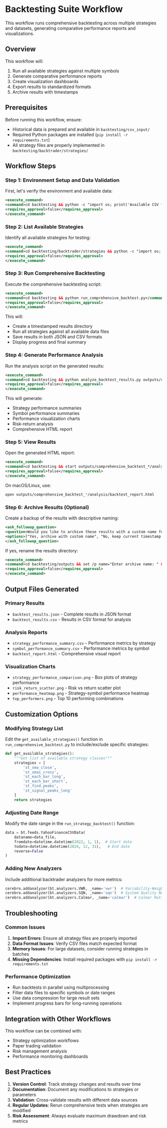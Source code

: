 # Backtesting Suite Workflow

This workflow runs comprehensive backtesting across multiple strategies and datasets, generating comparative performance reports and visualizations.

## Overview

This workflow will:
1. Run all available strategies against multiple symbols
2. Generate comparative performance reports
3. Create visualization dashboards
4. Export results to standardized formats
5. Archive results with timestamps

## Prerequisites

Before running this workflow, ensure:
- Historical data is prepared and available in `backtesting/csv_input/`
- Required Python packages are installed (`pip install -r requirements.txt`)
- All strategy files are properly implemented in `backtesting/backtrader/strategies/`

## Workflow Steps

### Step 1: Environment Setup and Data Validation

First, let's verify the environment and available data:

```xml
<execute_command>
<command>cd backtesting && python -c "import os; print('Available CSV files:'); [print(f) for f in os.listdir('csv_input') if f.endswith('.csv')]"</command>
<requires_approval>false</requires_approval>
</execute_command>
```

### Step 2: List Available Strategies

Identify all available strategies for testing:

```xml
<execute_command>
<command>cd backtesting/backtrader/strategies && python -c "import os; strategies = [f[:-3] for f in os.listdir('.') if f.endswith('.py') and not f.startswith('__')]; print('Available strategies:'); [print(f'- {s}') for s in strategies]"</command>
<requires_approval>false</requires_approval>
</execute_command>
```

### Step 3: Run Comprehensive Backtesting

Execute the comprehensive backtesting script:

```xml
<execute_command>
<command>cd backtesting && python run_comprehensive_backtest.py</command>
<requires_approval>false</requires_approval>
</execute_command>
```

This will:
- Create a timestamped results directory
- Run all strategies against all available data files
- Save results in both JSON and CSV formats
- Display progress and final summary

### Step 4: Generate Performance Analysis

Run the analysis script on the generated results:

```xml
<execute_command>
<command>cd backtesting && python analyze_backtest_results.py outputs/comprehensive_backtest_*/backtest_results.csv</command>
<requires_approval>false</requires_approval>
</execute_command>
```

This will generate:
- Strategy performance summaries
- Symbol performance summaries
- Performance visualization charts
- Risk-return analysis
- Comprehensive HTML report

### Step 5: View Results

Open the generated HTML report:

```xml
<execute_command>
<command>cd backtesting && start outputs/comprehensive_backtest_*/analysis/backtest_report.html</command>
<requires_approval>false</requires_approval>
</execute_command>
```

On macOS/Linux, use:
```bash
open outputs/comprehensive_backtest_*/analysis/backtest_report.html
```

### Step 6: Archive Results (Optional)

Create a backup of the results with descriptive naming:

```xml
<ask_followup_question>
<question>Would you like to archive these results with a custom name for future reference?</question>
<options>["Yes, archive with custom name", "No, keep current timestamp naming"]</options>
</ask_followup_question>
```

If yes, rename the results directory:

```xml
<execute_command>
<command>cd backtesting/outputs && set /p name="Enter archive name: " && ren comprehensive_backtest_* %name%_results</command>
<requires_approval>false</requires_approval>
</execute_command>
```

## Output Files Generated

### Primary Results
- `backtest_results.json` - Complete results in JSON format
- `backtest_results.csv` - Results in CSV format for analysis

### Analysis Reports
- `strategy_performance_summary.csv` - Performance metrics by strategy
- `symbol_performance_summary.csv` - Performance metrics by symbol
- `backtest_report.html` - Comprehensive visual report

### Visualization Charts
- `strategy_performance_comparison.png` - Box plots of strategy performance
- `risk_return_scatter.png` - Risk vs return scatter plot
- `performance_heatmap.png` - Strategy-symbol performance heatmap
- `top_performers.png` - Top 10 performing combinations

## Customization Options

### Modifying Strategy List

Edit the `get_available_strategies()` function in `run_comprehensive_backtest.py` to include/exclude specific strategies:

```python
def get_available_strategies():
    """Get list of available strategy classes"""
    strategies = [
        'st_sma_close',
        'st_smas_cross', 
        'st_each_bar_long',
        'st_each_bar_short',
        'st_find_peaks',
        'st_signal_peaks_long'
    ]
    return strategies
```

### Adjusting Date Range

Modify the date range in the `run_strategy_backtest()` function:

```python
data = bt.feeds.YahooFinanceCSVData(
    dataname=data_file,
    fromdate=datetime.datetime(2022, 1, 1),  # Start date
    todate=datetime.datetime(2024, 12, 31),   # End date
    reverse=False
)
```

### Adding New Analyzers

Include additional backtrader analyzers for more metrics:

```python
cerebro.addanalyzer(bt.analyzers.VWR, _name='vwr')  # Variability-Weighted Return
cerebro.addanalyzer(bt.analyzers.SQN, _name='sqn')  # System Quality Number
cerebro.addanalyzer(bt.analyzers.Calmar, _name='calmar')  # Calmar Ratio
```

## Troubleshooting

### Common Issues

1. **Import Errors**: Ensure all strategy files are properly imported
2. **Data Format Issues**: Verify CSV files match expected format
3. **Memory Issues**: For large datasets, consider running strategies in batches
4. **Missing Dependencies**: Install required packages with `pip install -r requirements.txt`

### Performance Optimization

- Run backtests in parallel using multiprocessing
- Filter data files to specific symbols or date ranges
- Use data compression for large result sets
- Implement progress bars for long-running operations

## Integration with Other Workflows

This workflow can be combined with:
- Strategy optimization workflows
- Paper trading validation
- Risk management analysis
- Performance monitoring dashboards

## Best Practices

1. **Version Control**: Track strategy changes and results over time
2. **Documentation**: Document any modifications to strategies or parameters
3. **Validation**: Cross-validate results with different data sources
4. **Regular Updates**: Rerun comprehensive tests when strategies are modified
5. **Risk Assessment**: Always evaluate maximum drawdown and risk metrics
